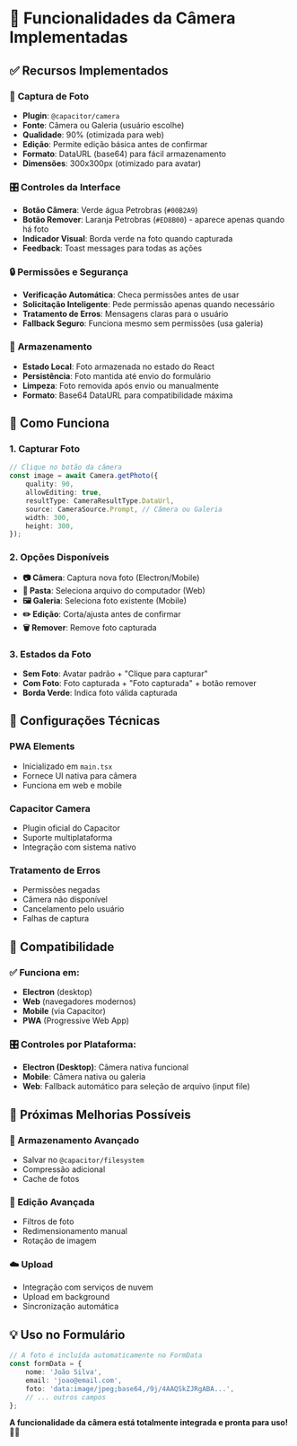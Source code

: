 # 📸 Funcionalidades da Câmera Implementadas

## ✅ Recursos Implementados

### 📱 **Captura de Foto**

-   **Plugin**: `@capacitor/camera`
-   **Fonte**: Câmera ou Galeria (usuário escolhe)
-   **Qualidade**: 90% (otimizada para web)
-   **Edição**: Permite edição básica antes de confirmar
-   **Formato**: DataURL (base64) para fácil armazenamento
-   **Dimensões**: 300x300px (otimizado para avatar)

### 🎛️ **Controles da Interface**

-   **Botão Câmera**: Verde água Petrobras (`#00B2A9`)
-   **Botão Remover**: Laranja Petrobras (`#ED8B00`) - aparece apenas quando há foto
-   **Indicador Visual**: Borda verde na foto quando capturada
-   **Feedback**: Toast messages para todas as ações

### 🔒 **Permissões e Segurança**

-   **Verificação Automática**: Checa permissões antes de usar
-   **Solicitação Inteligente**: Pede permissão apenas quando necessário
-   **Tratamento de Erros**: Mensagens claras para o usuário
-   **Fallback Seguro**: Funciona mesmo sem permissões (usa galeria)

### 💾 **Armazenamento**

-   **Estado Local**: Foto armazenada no estado do React
-   **Persistência**: Foto mantida até envio do formulário
-   **Limpeza**: Foto removida após envio ou manualmente
-   **Formato**: Base64 DataURL para compatibilidade máxima

## 🎯 **Como Funciona**

### **1. Capturar Foto**

```typescript
// Clique no botão da câmera
const image = await Camera.getPhoto({
    quality: 90,
    allowEditing: true,
    resultType: CameraResultType.DataUrl,
    source: CameraSource.Prompt, // Câmera ou Galeria
    width: 300,
    height: 300,
});
```

### **2. Opções Disponíveis**

-   **📷 Câmera**: Captura nova foto (Electron/Mobile)
-   **📁 Pasta**: Seleciona arquivo do computador (Web)
-   **🖼️ Galeria**: Seleciona foto existente (Mobile)
-   **✏️ Edição**: Corta/ajusta antes de confirmar
-   **🗑️ Remover**: Remove foto capturada

### **3. Estados da Foto**

-   **Sem Foto**: Avatar padrão + "Clique para capturar"
-   **Com Foto**: Foto capturada + "Foto capturada" + botão remover
-   **Borda Verde**: Indica foto válida capturada

## 🔧 **Configurações Técnicas**

### **PWA Elements**

-   Inicializado em `main.tsx`
-   Fornece UI nativa para câmera
-   Funciona em web e mobile

### **Capacitor Camera**

-   Plugin oficial do Capacitor
-   Suporte multiplataforma
-   Integração com sistema nativo

### **Tratamento de Erros**

-   Permissões negadas
-   Câmera não disponível
-   Cancelamento pelo usuário
-   Falhas de captura

## 📱 **Compatibilidade**

### **✅ Funciona em:**

-   **Electron** (desktop)
-   **Web** (navegadores modernos)
-   **Mobile** (via Capacitor)
-   **PWA** (Progressive Web App)

### **🎛️ Controles por Plataforma:**

-   **Electron (Desktop)**: Câmera nativa funcional
-   **Mobile**: Câmera nativa ou galeria
-   **Web**: Fallback automático para seleção de arquivo (input file)

## 🚀 **Próximas Melhorias Possíveis**

### **📁 Armazenamento Avançado**

-   Salvar no `@capacitor/filesystem`
-   Compressão adicional
-   Cache de fotos

### **🎨 Edição Avançada**

-   Filtros de foto
-   Redimensionamento manual
-   Rotação de imagem

### **☁️ Upload**

-   Integração com serviços de nuvem
-   Upload em background
-   Sincronização automática

## 💡 **Uso no Formulário**

```typescript
// A foto é incluída automaticamente no FormData
const formData = {
    nome: 'João Silva',
    email: 'joao@email.com',
    foto: 'data:image/jpeg;base64,/9j/4AAQSkZJRgABA...',
    // ... outros campos
};
```

**A funcionalidade da câmera está totalmente integrada e pronta para uso!** 📸✨
